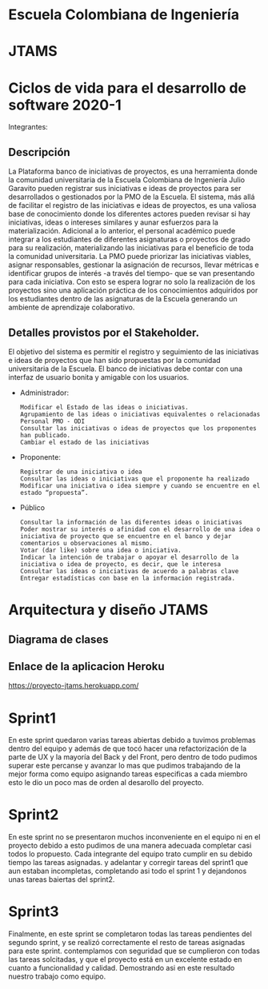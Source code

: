 # Escuela Colombiana de Ingeniería
# JTAMS
# Ciclos de vida para el desarrollo de software 2020-1
Integrantes: 

## Descripción
La Plataforma banco de iniciativas de proyectos, es una herramienta donde la comunidad universitaria de la Escuela Colombiana
de Ingeniería Julio Garavito pueden registrar sus iniciativas e ideas de proyectos para ser desarrollados o gestionados por la PMO
de la Escuela. El sistema, más allá de facilitar el registro de las iniciativas e ideas de proyectos, es una valiosa base de
conocimiento donde los diferentes actores pueden revisar si hay iniciativas, ideas o intereses similares y aunar esfuerzos para la
materialización. Adicional a lo anterior, el personal académico puede integrar a los estudiantes de diferentes asignaturas o
proyectos de grado para su realización, materializando las iniciativas para el beneficio de toda la comunidad universitaria. La
PMO puede priorizar las iniciativas viables, asignar responsables, gestionar la asignación de recursos, llevar métricas e identificar
grupos de interés -a través del tiempo- que se van presentando para cada iniciativa. Con esto se espera lograr no solo la
realización de los proyectos sino una aplicación práctica de los conocimientos adquiridos por los estudiantes dentro de las
asignaturas de la Escuela generando un ambiente de aprendizaje colaborativo.

## Detalles provistos por el Stakeholder.
El objetivo del sistema es permitir el registro y seguimiento de las iniciativas e ideas de proyectos que han sido propuestas por la
comunidad universitaria de la Escuela. El banco de iniciativas debe contar con una interfaz de usuario bonita y amigable con los usuarios.

- Administrador:

      Modificar el Estado de las ideas o iniciativas.
      Agrupamiento de las ideas o iniciativas equivalentes o relacionadas
      Personal PMO - ODI
      Consultar las iniciativas o ideas de proyectos que los proponentes han publicado.
      Cambiar el estado de las iniciativas
      
- Proponente:

      Registrar de una iniciativa o idea
      Consultar las ideas o iniciativas que el proponente ha realizado
      Modificar una iniciativa o idea siempre y cuando se encuentre en el estado “propuesta”.
      
- Público

      Consultar la información de las diferentes ideas o iniciativas
      Poder mostrar su interés o afinidad con el desarrollo de una idea o iniciativa de proyecto que se encuentre en el banco y dejar         comentarios u observaciones al mismo.
      Votar (dar like) sobre una idea o iniciativa.
      Indicar la intención de trabajar o apoyar el desarrollo de la iniciativa o idea de proyecto, es decir, que le interesa
      Consultar las ideas o iniciativas de acuerdo a palabras clave
      Entregar estadísticas con base en la información registrada.
      
      
# Arquitectura y diseño JTAMS
## Diagrama de clases


## Enlace de la aplicacion Heroku 
  https://proyecto-jtams.herokuapp.com/

# Sprint1
En este sprint quedaron varias tareas abiertas debido a tuvimos problemas dentro del equipo y además de que tocó hacer una refactorización de la parte de UX y la mayoría del Back y del Front, pero dentro de todo pudimos superar este percanse y avanzar lo mas que pudimos trabajando de la mejor forma como equipo asignando tareas especificas a cada miembro esto le dio un poco mas de orden al desarollo del proyecto.

# Sprint2

En este sprint  no se presentaron muchos inconveniente en el equipo ni en el proyecto debido a esto pudimos de una manera adecuada completar casi todos lo propuesto. Cada integrante del equipo trato cumplir en su debido tiempo las tareas asignadas. y adelantar y corregir tareas del sprint1 que aun estaban incompletas, completando asi todo el sprint 1 y dejandonos unas tareas baiertas del sprint2.


# Sprint3

Finalmente, en este sprint se completaron todas las tareas pendientes del segundo sprint, y se realizó correctamente el resto de tareas asignadas para este sprint. contemplamos con seguridad que se cumplieron con todas las tareas solcitadas, y que el proyecto está en un excelente estado en cuanto a funcionalidad y calidad. Demostrando asi  en este resultado nuestro trabajo como equipo.

